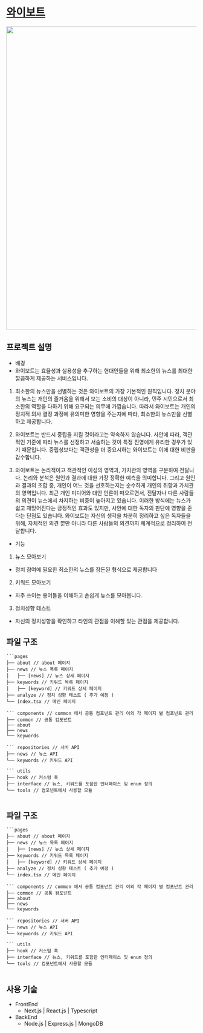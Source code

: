 # <a href="https://yvoting.com">와이보트</a>

<img src="https://github.com/Doooooring/yvote_next/assets/106396244/78643b4a-6cc1-4cda-b835-bd52804c1146" width="800px"/>

## 프로젝트 설명

- 배경
- 와이보트는 효율성과 실용성을 추구하는 현대인들을 위해 최소한의 뉴스를 최대한 깔끔하게 제공하는 서비스입니다.

1. 최소한의 뉴스만을 선별하는 것은 와이보트의 가장 기본적인 원칙입니다. 정치 분야의 뉴스는 개인의 즐거움을 위해서 보는 소비의 대상이 아니라, 민주 시민으로서 최소한의 역할을 다하기 위해 요구되는 의무에 가깝습니다. 따라서 와이보트는 개인의 정치적 의사 결정 과정에 유의미한 영향을 주는지에 따라, 최소한의 뉴스만을 선별하고 제공합니다.

2. 와이보트는 반드시 중립을 지킬 것이라고는 약속하지 않습니다. 사안에 따라, 객관적인 기준에 따라 뉴스를 선정하고 서술하는 것이 특정 진영에게 유리한 경우가 있기 때문입니다. 중립성보다는 객관성을 더 중요시하는 와이보트는 이에 대한 비판을 감수합니다.

3. 와이보트는 논리적이고 객관적인 이성의 영역과, 가치관의 영역을 구분하여 전달니다. 논리와 분석은 원인과 결과에 대한 가장 정확한 예측을 의미합니다. 그리고 원인과 결과의 조합 중, 개인이 어느 것을 선호하는지는 순수하게 개인의 취향과 가치관의 영역입니다. 최근 개인 미디어와 대안 언론이 떠오르면서, 전달자나 다른 사람들의 의견이 뉴스에서 차지하는 비중이 높아지고 있습니다. 이러한 방식에는 뉴스가 쉽고 재밌어진다는 긍정적인 효과도 있지만, 사안에 대한 독자의 판단에 영향을 준다는 단점도 있습니다. 와이보트는 자신의 생각을 차분히 정리하고 싶은 독자들을 위해, 자체적인 의견 뿐만 아니라 다른 사람들의 의견까지 체계적으로 정리하여 전달합니다.

- 기능

1. 뉴스 모아보기

- 정치 참여에 필요한 최소한의 뉴스를 장돈된 형식으로 제공합니다

2. 키워드 모아보기

- 자주 쓰이는 용어들을 이해하고 손쉽게 뉴스를 모아봅니다.

3. 정치성향 테스트

- 자신의 정치성향을 확인하고 타인의 관점을 이해할 있는 관점을 제공합니다.

## 파일 구조

````
```pages
├── about // about 페이지
├── news // 뉴스 목록 페이지
│   ├── [news] // 뉴스 상세 페이지
├── keywords // 키워드 목록 페이지
│   ├── [keyword] // 키워드 상세 페이지
├── analyze // 정치 성향 테스트 ( 추가 예정 )
└── index.tsx // 메인 페이지

``` components // common 에서 공통 컴포넌트 관리 이외 각 페이지 별 컴포넌트 관리
├── common // 공통 컴포넌트
├── about
├── news
└── keywords

``` repositories // 서버 API
├── news // 뉴스 API
└── keywords // 키워드 API

``` utils
├── hook // 커스텀 훅
├── interface // 뉴스, 키워드를 포함한 인터페이스 및 enum 정의
└── tools // 컴포넌트에서 사용할 모듈


````

## 파일 구조

````
```pages
├── about // about 페이지
├── news // 뉴스 목록 페이지
│   ├── [news] // 뉴스 상세 페이지
├── keywords // 키워드 목록 페이지
│   ├── [keyword] // 키워드 상세 페이지
├── analyze // 정치 성향 테스트 ( 추가 예정 )
└── index.tsx // 메인 페이지

``` components // common 에서 공통 컴포넌트 관리 이외 각 페이지 별 컴포넌트 관리
├── common // 공통 컴포넌트
├── about
├── news
└── keywords

``` repositories // 서버 API
├── news // 뉴스 API
└── keywords // 키워드 API

``` utils
├── hook // 커스텀 훅
├── interface // 뉴스, 키워드를 포함한 인터페이스 및 enum 정의
└── tools // 컴포넌트에서 사용할 모듈


````

## 사용 기술

- FrontEnd
  - Next.js | React.js | Typescript
- BackEnd
  - Node.js | Express.js | MongoDB
